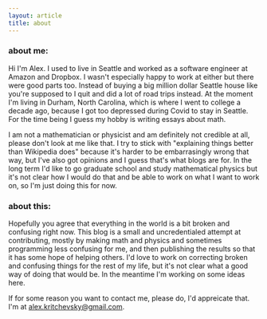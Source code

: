 ```yaml
---
layout: article
title: about
---
```


### about me:

Hi I'm Alex. I used to live in Seattle and worked as a software engineer at Amazon and Dropbox. I wasn't especially happy to work at either but there were good parts too. Instead of buying a big million dollar Seattle house like you're supposed to I quit and did a lot of road trips instead. At the moment I'm living in Durham, North Carolina, which is where I went to college a decade ago, because I got too depressed during Covid to stay in Seattle. For the time being I guess my hobby is writing essays about math.

I am not a mathematician or physicist and am definitely not credible at all, please don't look at me like that. I try to stick with "explaining things better than Wikipedia does" because it's harder to be embarrasingly wrong that way, but I've also got opinions and I guess that's what blogs are for. In the long term I'd like to go graduate school and study mathematical physics but it's not clear how I would do that and be able to work on what I want to work on, so I'm just doing this for now.

### about this:

Hopefully you agree that everything in the world is a bit broken and confusing right now. This blog is a small and uncredentialed attempt at contributing, mostly by making math and physics and sometimes programming less confusing for me, and then publishing the results so that it has some hope of helping others. I'd love to work on correcting broken and confusing things for the rest of my life, but it's not clear what a good way of doing that would be. In the meantime I'm working on some ideas here.

If for some reason you want to contact me, please do, I'd appreicate that. I'm at <alex.kritchevsky@gmail.com>. 
